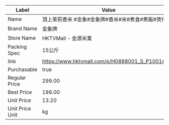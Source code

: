 | Label           | Value                                           |
| --------------- | ----------------------------------------------- |
| Name            | 頂上茉莉香米 #金象#金象牌#香米#米#煮食#煮飯#煲仔飯                   |
| Brand Name      | 金象牌                                             |
| Store Name      | HKTVMall - 金源米業                                 |
| Packing Spec    | 15公斤                                            |
| link            | https://www.hktvmall.com/p/H0888001_S_P10014683 |
| Purchasable     | true                                            |
| Regular Price   | 299.00                                          |
| Best Price      | 198.00                                          |
| Unit Price      | 13.20                                           |
| Unit Price Unit | kg                                              |
